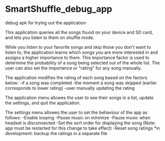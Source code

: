 # SmartShuffle_debug_app
debug apk for trying out the application

This application queries all the songs found on your device and SD card, and lets you listen to them on shuffle mode. 

While you listen to your favorite songs and skip those you don't want to listen to, the application learns which songs you are 
more interested in and assigns a higher importance to them. This importance factor is used to determine the probability of a song
being selected out of the whole list. The user can also set the importance or "rating" for any song manually. 

The application modifies the rating of each song based on the factors below: 
-if a song was completed
-the moment a song was skipped (earlier corresponds to lower rating) 
-user manually updating the rating 

The application menu allowes the user to see their songs in a list, update the settings, and quit the application. 

The settings menu allowes the user to set the behaviour of the app as follows: 
-Enable looping
-Pause music on minimize
-Pause music when headset is disconnected
-Set the sort order for displaying the song (Note: app must be restarted for this change to take effect)
-Reset song ratings 
*in development: backup the ratings in a separate file 
